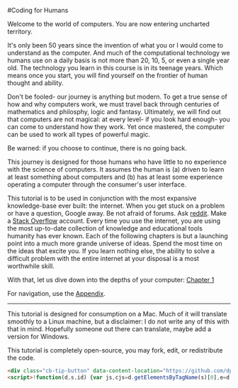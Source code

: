 
#Coding for Humans

Welcome to the world of computers.  You are now entering uncharted territory.

It's only been 50 years since the invention of what you or I would come to understand as the computer.  And much of the computational technology we humans use on a daily basis is not more than 20, 10, 5, or even a single year old.  The technology you learn in this course is in its teenage years.  Which means once you start, you will find yourself on the frontier of human thought and ability.

Don't be fooled- our journey is anything but modern.  To get a true sense of how and why computers work, we must travel back through centuries of mathematics and philosphy, logic and fantasy.  Ultimately, we will find out that computers are not magical: at every level- if you look hard enough- you can come to understand how they work.  Yet once mastered, the computer can be used to work all types of powerful magic.

Be warned: if you choose to continue, there is no going back.

This journey is designed for those humans who have little to no experience with the science of computers.  It assumes the human is (a) driven to learn at least something about computers and (b) has at least some experience operating a computer through the consumer's user interface.

This tutorial is to be used in conjunction with the most expansive knowledge-base ever built: the internet.  When you get stuck on a problem or have a question, Google away.  Be not afraid of forums.  Ask [reddit](http://www.reddit.com/r/learnprogramming).  Make a [Stack Overflow](http://stackoverflow.com/) account.  Every time you use the internet, you are using the most up-to-date collection of knowledge and educational tools humanity has ever known.  Each of the following chapters is but a launching point into a much more grande universe of ideas.  Spend the most time on the ideas that excite you.  If you learn nothing else, the ability to solve a difficult problem with the entire internet at your disposal is a most worthwhile skill.

With that, let us dive down into the depths of your computer: [Chapter 1](./one/human_meet_computer_1.md)

For navigation, use the [Appendix](./appendix.md).

-------------------
This tutorial is designed for consumption on a Mac.  Much of it will translate smoothly to a Linux machine, but a disclaimer: I do not write any of this with that in mind. Hopefully someone out there can translate, maybe add a version for Windows.

This tutorial is completely open-source, you may fork, edit, or redistribute the code.  

```html
<div class="cb-tip-button" data-content-location="https://github.com/dpxxdp/coding-for-humans" data-href="//www.coinbase.com/tip_buttons/show_tip" data-to-user-id="538c68dda3f09d082c00004a"></div>
<script>!function(d,s,id) {var js,cjs=d.getElementsByTagName(s)[0],e=d.getElementById(id);if(e){return;}js=d.createElement(s);js.id=id;js.src="https://www.coinbase.com/assets/tips.js";cjs.parentNode.insertBefore(js,cjs);}(document, 'script', 'coinbase-tips');</script>
```
